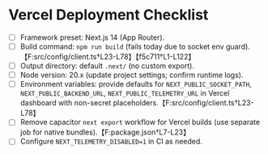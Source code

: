 # Vercel Deployment Checklist

- [ ] Framework preset: Next.js 14 (App Router).
- [ ] Build command: `npm run build` (fails today due to socket env guard).【F:src/config/client.ts†L23-L78】【f5c711†L1-L122】
- [ ] Output directory: default `.next/` (no custom export).
- [ ] Node version: 20.x (update project settings; confirm runtime logs).
- [ ] Environment variables: provide defaults for `NEXT_PUBLIC_SOCKET_PATH`, `NEXT_PUBLIC_BACKEND_URL`, `NEXT_PUBLIC_TELEMETRY_URL` in Vercel dashboard with non-secret placeholders.【F:src/config/client.ts†L23-L78】
- [ ] Remove capacitor `next export` workflow for Vercel builds (use separate job for native bundles).【F:package.json†L7-L23】
- [ ] Configure `NEXT_TELEMETRY_DISABLED=1` in CI as needed.
